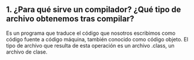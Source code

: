## 1. ¿Para qué sirve un compilador? ¿Qué tipo de archivo obtenemos tras compilar?

Es un programa que traduce el código que nosotros escribimos como código fuente a código máquina, también conocido como código objeto. El tipo de archivo que resulta de esta operación es un archivo .class, un archivo de clase.
